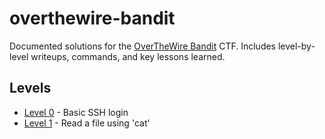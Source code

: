 # overthewire-bandit
Documented solutions for the [OverTheWire Bandit](https://overthewire.org/wargames/bandit/) CTF. Includes level-by-level writeups, commands, and key lessons learned.
## Levels
- [Level 0](level-0.md) - Basic SSH login
- [Level 1](level-1.md) - Read a file using 'cat'


